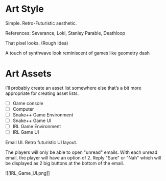 
# Art Style

Simple. Retro-Futuristic aesthetic.

References: Severance, Loki, Stanley Parable, Deathloop

That pixel looks. (Rough Idea)

A touch of synthwave look reminiscent of games like geometry dash

# Art Assets

I’ll probably create an asset list somewhere else that’s a bit more appropriate for creating asset lists.

- [ ] Game console
- [ ] Computer
- [ ] Snake++ Game Environment
- [ ] Snake++ Game UI
- [ ] IRL Game Environment
- [ ] IRL Game UI

Email UI. Retro futuristic UI layout.

The players will only be able to open "unread" emails. 
With each unread email, the player will have an option of 2. 
Reply "Sure" or "Nah" which will be displayed as 2 big buttons at the bottom of the email.

![[IRL_Game_UI.png]]

